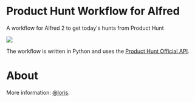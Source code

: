 Product Hunt Workflow for Alfred
===

A workflow for Alfred 2 to get today's hunts from Product Hunt

![](https://dl.dropboxusercontent.com/spa/tqch4axi0t55dpk/izsjeqf6.png)

The workflow is written in Python and uses the [Product Hunt Official API](https://www.producthunt.com/v1/docs).

About
===
More information: [@loris](http://twitter.com/loris).

